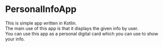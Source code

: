 # PersonalInfoApp 
This is simple app written in Kotlin.  
The main use of this app is that it displays the given info by user.  
You can use this app as a personal digital card which you can use to show your info.
